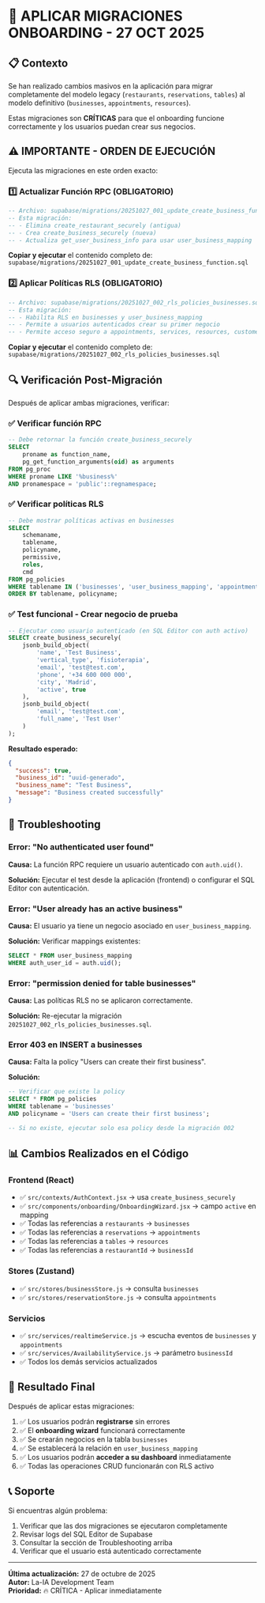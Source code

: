 # 🚀 APLICAR MIGRACIONES ONBOARDING - 27 OCT 2025

## 📋 Contexto

Se han realizado cambios masivos en la aplicación para migrar completamente del modelo legacy (`restaurants`, `reservations`, `tables`) al modelo definitivo (`businesses`, `appointments`, `resources`).

Estas migraciones son **CRÍTICAS** para que el onboarding funcione correctamente y los usuarios puedan crear sus negocios.

## ⚠️ IMPORTANTE - ORDEN DE EJECUCIÓN

Ejecuta las migraciones en este orden exacto:

### 1️⃣ Actualizar Función RPC (OBLIGATORIO)

```sql
-- Archivo: supabase/migrations/20251027_001_update_create_business_function.sql
-- Esta migración:
-- - Elimina create_restaurant_securely (antigua)
-- - Crea create_business_securely (nueva)
-- - Actualiza get_user_business_info para usar user_business_mapping
```

**Copiar y ejecutar** el contenido completo de:
`supabase/migrations/20251027_001_update_create_business_function.sql`

### 2️⃣ Aplicar Políticas RLS (OBLIGATORIO)

```sql
-- Archivo: supabase/migrations/20251027_002_rls_policies_businesses.sql
-- Esta migración:
-- - Habilita RLS en businesses y user_business_mapping
-- - Permite a usuarios autenticados crear su primer negocio
-- - Permite acceso seguro a appointments, services, resources, customers
```

**Copiar y ejecutar** el contenido completo de:
`supabase/migrations/20251027_002_rls_policies_businesses.sql`

## 🔍 Verificación Post-Migración

Después de aplicar ambas migraciones, verificar:

### ✅ Verificar función RPC

```sql
-- Debe retornar la función create_business_securely
SELECT 
    proname as function_name,
    pg_get_function_arguments(oid) as arguments
FROM pg_proc
WHERE proname LIKE '%business%'
AND pronamespace = 'public'::regnamespace;
```

### ✅ Verificar políticas RLS

```sql
-- Debe mostrar políticas activas en businesses
SELECT 
    schemaname,
    tablename,
    policyname,
    permissive,
    roles,
    cmd
FROM pg_policies
WHERE tablename IN ('businesses', 'user_business_mapping', 'appointments', 'services', 'resources')
ORDER BY tablename, policyname;
```

### ✅ Test funcional - Crear negocio de prueba

```sql
-- Ejecutar como usuario autenticado (en SQL Editor con auth activo)
SELECT create_business_securely(
    jsonb_build_object(
        'name', 'Test Business',
        'vertical_type', 'fisioterapia',
        'email', 'test@test.com',
        'phone', '+34 600 000 000',
        'city', 'Madrid',
        'active', true
    ),
    jsonb_build_object(
        'email', 'test@test.com',
        'full_name', 'Test User'
    )
);
```

**Resultado esperado:**
```json
{
  "success": true,
  "business_id": "uuid-generado",
  "business_name": "Test Business",
  "message": "Business created successfully"
}
```

## 🐛 Troubleshooting

### Error: "No authenticated user found"

**Causa:** La función RPC requiere un usuario autenticado con `auth.uid()`.

**Solución:** Ejecutar el test desde la aplicación (frontend) o configurar el SQL Editor con autenticación.

### Error: "User already has an active business"

**Causa:** El usuario ya tiene un negocio asociado en `user_business_mapping`.

**Solución:** Verificar mappings existentes:

```sql
SELECT * FROM user_business_mapping 
WHERE auth_user_id = auth.uid();
```

### Error: "permission denied for table businesses"

**Causa:** Las políticas RLS no se aplicaron correctamente.

**Solución:** Re-ejecutar la migración `20251027_002_rls_policies_businesses.sql`.

### Error 403 en INSERT a businesses

**Causa:** Falta la policy "Users can create their first business".

**Solución:**

```sql
-- Verificar que existe la policy
SELECT * FROM pg_policies 
WHERE tablename = 'businesses' 
AND policyname = 'Users can create their first business';

-- Si no existe, ejecutar solo esa policy desde la migración 002
```

## 📊 Cambios Realizados en el Código

### Frontend (React)

- ✅ `src/contexts/AuthContext.jsx` → usa `create_business_securely`
- ✅ `src/components/onboarding/OnboardingWizard.jsx` → campo `active` en mapping
- ✅ Todas las referencias a `restaurants` → `businesses`
- ✅ Todas las referencias a `reservations` → `appointments`
- ✅ Todas las referencias a `tables` → `resources`
- ✅ Todas las referencias a `restaurantId` → `businessId`

### Stores (Zustand)

- ✅ `src/stores/businessStore.js` → consulta `businesses`
- ✅ `src/stores/reservationStore.js` → consulta `appointments`

### Servicios

- ✅ `src/services/realtimeService.js` → escucha eventos de `businesses` y `appointments`
- ✅ `src/services/AvailabilityService.js` → parámetro `businessId`
- ✅ Todos los demás servicios actualizados

## 🎯 Resultado Final

Después de aplicar estas migraciones:

1. ✅ Los usuarios podrán **registrarse** sin errores
2. ✅ El **onboarding wizard** funcionará correctamente
3. ✅ Se crearán negocios en la tabla `businesses`
4. ✅ Se establecerá la relación en `user_business_mapping`
5. ✅ Los usuarios podrán **acceder a su dashboard** inmediatamente
6. ✅ Todas las operaciones CRUD funcionarán con RLS activo

## 📞 Soporte

Si encuentras algún problema:

1. Verificar que las dos migraciones se ejecutaron completamente
2. Revisar logs del SQL Editor de Supabase
3. Consultar la sección de Troubleshooting arriba
4. Verificar que el usuario está autenticado correctamente

---

**Última actualización:** 27 de octubre de 2025  
**Autor:** La-IA Development Team  
**Prioridad:** 🔥 CRÍTICA - Aplicar inmediatamente


